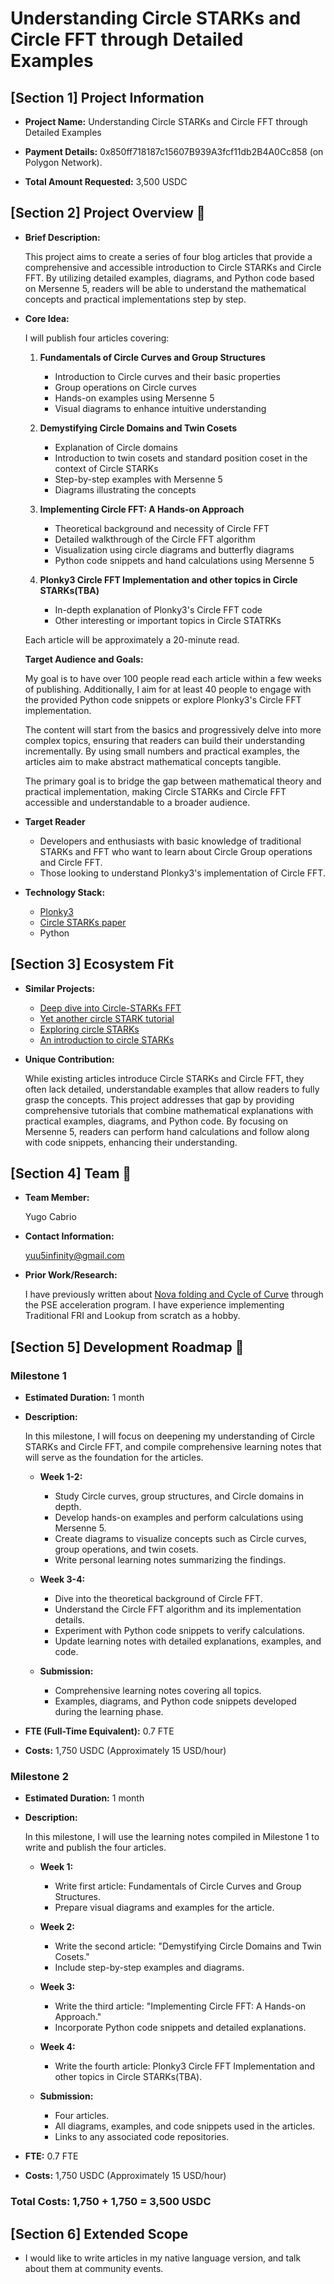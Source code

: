 # Understanding Circle STARKs and Circle FFT through Detailed Examples

## [Section 1] Project Information

- **Project Name:** Understanding Circle STARKs and Circle FFT through Detailed Examples

- **Payment Details:** 0x850ff718187c15607B939A3fcf11db2B4A0Cc858 (on Polygon Network).

- **Total Amount Requested:** 3,500 USDC

## [Section 2] Project Overview :page_facing_up:

- **Brief Description:**

  This project aims to create a series of four blog articles that provide a comprehensive and accessible introduction to Circle STARKs and Circle FFT. By utilizing detailed examples, diagrams, and Python code based on Mersenne 5, readers will be able to understand the mathematical concepts and practical implementations step by step.

- **Core Idea:**

  I will publish four articles covering:

  1. **Fundamentals of Circle Curves and Group Structures**
     - Introduction to Circle curves and their basic properties
     - Group operations on Circle curves
     - Hands-on examples using Mersenne 5
     - Visual diagrams to enhance intuitive understanding

  2. **Demystifying Circle Domains and Twin Cosets**
     - Explanation of Circle domains
     - Introduction to twin cosets and standard position coset in the context of Circle STARKs
     - Step-by-step examples with Mersenne 5
     - Diagrams illustrating the concepts

  3. **Implementing Circle FFT: A Hands-on Approach**
     - Theoretical background and necessity of Circle FFT
     - Detailed walkthrough of the Circle FFT algorithm
     - Visualization using circle diagrams and butterfly diagrams
     - Python code snippets and hand calculations using Mersenne 5

  4. **Plonky3 Circle FFT Implementation and other topics in Circle STARKs(TBA)**
     - In-depth explanation of Plonky3's Circle FFT code
     - Other interesting or important topics in Circle STATRKs

  Each article will be approximately a 20-minute read.

  **Target Audience and Goals:**

  My goal is to have over 100 people read each article within a few weeks of publishing. Additionally, I aim for at least 40 people to engage with the provided Python code snippets or explore Plonky3's Circle FFT implementation.

  The content will start from the basics and progressively delve into more complex topics, ensuring that readers can build their understanding incrementally. By using small numbers and practical examples, the articles aim to make abstract mathematical concepts tangible.

  The primary goal is to bridge the gap between mathematical theory and practical implementation, making Circle STARKs and Circle FFT accessible and understandable to a broader audience.

- **Target Reader**

  - Developers and enthusiasts with basic knowledge of traditional STARKs and FFT who want to learn about Circle Group operations and Circle FFT.
  - Those looking to understand Plonky3's implementation of Circle FFT.

- **Technology Stack:**

  - [Plonky3](https://github.com/Plonky3/Plonky3)
  - [Circle STARKs paper](https://eprint.iacr.org/2024/278.pdf)
  - Python

## [Section 3] Ecosystem Fit

- **Similar Projects:**

  - [Deep dive into Circle-STARKs FFT](https://ihagopian.com/posts/deep-dive-into-circle-starks-fft)
  - [Yet another circle STARK tutorial](https://research.chainsafe.io/blog/circle-starks)
  - [Exploring circle STARKs](https://vitalik.eth.limo/general/2024/07/23/circlestarks.html)
  - [An introduction to circle STARKs](https://blog.lambdaclass.com/an-introduction-to-circle-starks/)

- **Unique Contribution:**

  While existing articles introduce Circle STARKs and Circle FFT, they often lack detailed, understandable examples that allow readers to fully grasp the concepts. This project addresses that gap by providing comprehensive tutorials that combine mathematical explanations with practical examples, diagrams, and Python code. By focusing on Mersenne 5, readers can perform hand calculations and follow along with code snippets, enhancing their understanding.

## [Section 4] Team :busts_in_silhouette:

- **Team Member:**

  Yugo Cabrio

- **Contact Information:**

  yuu5infinity@gmail.com

- **Prior Work/Research:**

  I have previously written about [Nova folding and Cycle of Curve](https://github.com/privacy-scaling-explorations/nova-by-hand) through the PSE acceleration program. I have experience implementing Traditional FRI and Lookup from scratch as a hobby.

## [Section 5] Development Roadmap :open_book:

### Milestone 1

- **Estimated Duration:** 1 month

- **Description:**

  In this milestone, I will focus on deepening my understanding of Circle STARKs and Circle FFT, and compile comprehensive learning notes that will serve as the foundation for the articles.

  - **Week 1-2:**
    - Study Circle curves, group structures, and Circle domains in depth.
    - Develop hands-on examples and perform calculations using Mersenne 5.
    - Create diagrams to visualize concepts such as Circle curves, group operations, and twin cosets.
    - Write personal learning notes summarizing the findings.

  - **Week 3-4:**
    - Dive into the theoretical background of Circle FFT.
    - Understand the Circle FFT algorithm and its implementation details.
    - Experiment with Python code snippets to verify calculations.
    - Update learning notes with detailed explanations, examples, and code.

  - **Submission:**
    - Comprehensive learning notes covering all topics.
    - Examples, diagrams, and Python code snippets developed during the learning phase.

- **FTE (Full-Time Equivalent):** 0.7 FTE

- **Costs:** 1,750 USDC (Approximately 15 USD/hour)

### Milestone 2

- **Estimated Duration:** 1 month

- **Description:**

  In this milestone, I will use the learning notes compiled in Milestone 1 to write and publish the four articles.

  - **Week 1:**
    - Write first article: Fundamentals of Circle Curves and Group Structures.
    - Prepare visual diagrams and examples for the article.

  - **Week 2:**
    - Write the second article: "Demystifying Circle Domains and Twin Cosets."
    - Include step-by-step examples and diagrams.

  - **Week 3:**
    - Write the third article: "Implementing Circle FFT: A Hands-on Approach."
    - Incorporate Python code snippets and detailed explanations.

  - **Week 4:**
    - Write the fourth article: Plonky3 Circle FFT Implementation and other topics in Circle STARKs(TBA).

  - **Submission:**
    - Four articles.
    - All diagrams, examples, and code snippets used in the articles.
    - Links to any associated code repositories.

- **FTE:** 0.7 FTE

- **Costs:** 1,750 USDC (Approximately 15 USD/hour)

### Total Costs: 1,750 + 1,750 = 3,500 USDC

## [Section 6] Extended Scope
- I would like to write articles in my native language version, and talk about them at community events.